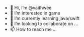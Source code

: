 - 👋 Hi, I’m @vaithwee
- 👀 I’m interested in game
- 🌱 I’m currently learning java/swift
- 💞️ I’m looking to collaborate on ...
- 📫 How to reach me ...

<!---
vaithwee/vaithwee is a ✨ special ✨ repository because its `README.md` (this file) appears on your GitHub profile.
You can click the Preview link to take a look at your changes.
--->
